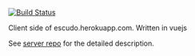 [![Build Status](https://travis-ci.com/ekiauhce/escudo-client.svg?branch=master)](https://travis-ci.com/ekiauhce/escudo-client)

Client side of escudo.herokuapp.com. Written in vuejs

See [server repo](https://github.com/ekiauhce/escudo-api-server) for the detailed description.
